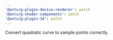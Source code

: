 ```yaml
---
'@antv/g-plugin-device-renderer': patch
'@antv/g-shader-components': patch
'@antv/g-plugin-3d': patch
---
```


Convert quadratic curve to sample points correctly.
